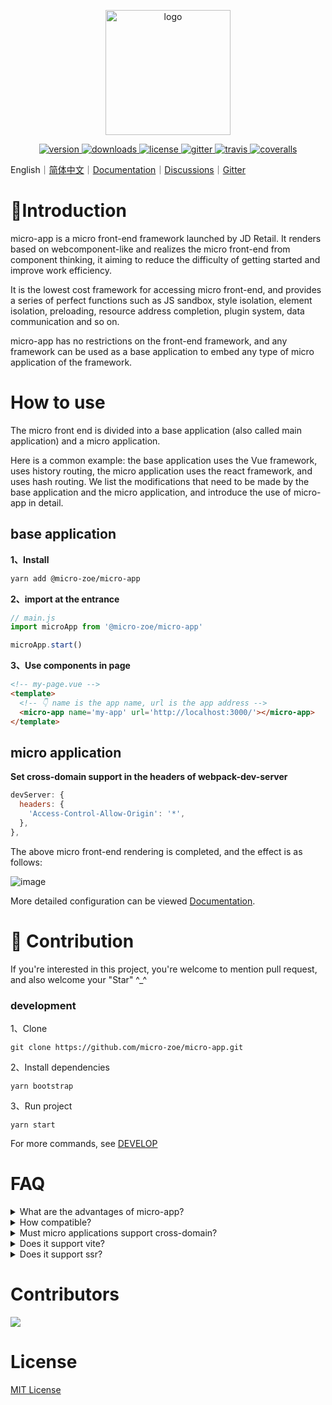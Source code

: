 <p align="center">
  <a href="https://micro-zoe.github.io/micro-app/">
    <img src="https://zeroing.jd.com/micro-app/media/logo.png" alt="logo" width="200"/>
  </a>
</p>

<p align="center">
  <a href="https://www.npmjs.com/package/@micro-zoe/micro-app">
    <img src="https://img.shields.io/npm/v/@micro-zoe/micro-app.svg" alt="version"/>
  </a>
  <a href="https://www.npmjs.com/package/@micro-zoe/micro-app">
    <img src="https://img.shields.io/npm/dt/@micro-zoe/micro-app.svg" alt="downloads"/>
  </a>
  <a href="https://github.com/micro-zoe/micro-app/blob/master/LICENSE">
    <img src="https://img.shields.io/npm/l/@micro-zoe/micro-app.svg" alt="license"/>
  </a>
  <a href="https://gitter.im/microzoe/micro-app">
    <img src="https://badges.gitter.im/microzoe/micro-app.svg" alt="gitter">
  </a>
  <a href="https://travis-ci.com/github/micro-zoe/micro-app">
    <img src="https://api.travis-ci.com/micro-zoe/micro-app.svg?branch=master" alt="travis"/>
  </a>
  <a href="https://coveralls.io/github/micro-zoe/micro-app?branch=master">
    <img src="https://coveralls.io/repos/github/micro-zoe/micro-app/badge.svg?branch=master" alt="coveralls"/>
  </a>
</p>

English｜[简体中文](./README.zh-cn.md)｜[Documentation](https://micro-zoe.github.io/micro-app/)｜[Discussions](https://github.com/micro-zoe/micro-app/discussions)｜[Gitter](https://gitter.im/microzoe/micro-app)

# 📖Introduction
micro-app is a micro front-end framework launched by JD Retail. It renders based on webcomponent-like and realizes the micro front-end from component thinking, it aiming to reduce the difficulty of getting started and improve work efficiency. 

It is the lowest cost framework for accessing micro front-end, and provides a series of perfect functions such as JS sandbox, style isolation, element isolation, preloading, resource address completion, plugin system, data communication and so on.

micro-app has no restrictions on the front-end framework, and any framework can be used as a base application to embed any type of micro application of the framework.

# How to use
The micro front end is divided into a base application (also called main application) and a micro application.

Here is a common example: the base application uses the Vue framework, uses history routing, the micro application uses the react framework, and uses hash routing. We list the modifications that need to be made by the base application and the micro application, and introduce the use of micro-app in detail.

## base application
**1、Install**
```bash
yarn add @micro-zoe/micro-app
```

**2、import at the entrance**
```js
// main.js
import microApp from '@micro-zoe/micro-app'

microApp.start()
```

**3、Use components in page**
```html
<!-- my-page.vue -->
<template>
  <!-- 👇 name is the app name, url is the app address -->
  <micro-app name='my-app' url='http://localhost:3000/'></micro-app>
</template>
```

## micro application
**Set cross-domain support in the headers of webpack-dev-server**
```js
devServer: {
  headers: {
    'Access-Control-Allow-Origin': '*',
  },
},
```

The above micro front-end rendering is completed, and the effect is as follows:

![image](https://img10.360buyimg.com/imagetools/jfs/t1/188373/14/17696/41854/6111f4a0E532736ba/4b86f4f8e2044519.png)

More detailed configuration can be viewed [Documentation](https://micro-zoe.github.io/micro-app/docs.html#/zh-cn/start).

# 🤝 Contribution
If you're interested in this project, you're welcome to mention pull request, and also welcome your "Star" ^_^

### development
1、Clone
```
git clone https://github.com/micro-zoe/micro-app.git
```

2、Install dependencies
```
yarn bootstrap
```

3、Run project
```
yarn start
```

For more commands, see [DEVELOP](https://github.com/micro-zoe/micro-app/blob/master/DEVELOP.md)

# FAQ
<details>

  <summary>What are the advantages of micro-app?</summary>
  It is easy to use and low invasive. It only needs to change a small amount of code to access the micro front-end, and provides rich functions at the same time.

</details>
<details>
  <summary>How compatible?</summary>
  The micro-app relies on two newer APIs, CustomElements and Proxy.

  For browsers that do not support CustomElements, they can be compatible by introducing polyfills. For details, please refer to: [webcomponents/polyfills](https://github.com/webcomponents/polyfills/tree/master/packages/custom-elements)。

  However, Proxy is not compatible for the time being, so the micro-app cannot be run on browsers that do not support Proxy.

  Browser compatibility can be viewed: [Can I Use](https://caniuse.com/?search=Proxy)

  The general is as follows:
  - desktop: Except IE browser, other browsers are basically compatible.
  - mobile: ios10+、android5+
</details>

<details>
  <summary>Must micro applications support cross-domain?</summary>
  yes!

  If it is a development environment, you can set headers in webpack-dev-server to support cross-domain.

  ```js
  devServer: {
    headers: {
      'Access-Control-Allow-Origin': '*',
    },
  }
  ```

  If it is a production environment, you can support cross-domain through [Configuration nginx](https://segmentfault.com/a/1190000012550346).

</details>

<details>
  <summary>Does it support vite?</summary>
  
  Yes, please see [adapt vite](https://micro-zoe.github.io/micro-app/docs.html#/zh-cn/framework/vite) for details.
</details>

<details>
  <summary>Does it support ssr?</summary>
  
  Yes, please see [nextjs](https://micro-zoe.github.io/micro-app/docs.html#/zh-cn/framework/nextjs), [nuxtjs](https://micro-zoe.github.io/micro-app/docs.html#/zh-cn/framework/nuxtjs) for details.
</details>

# Contributors
<a href="https://github.com/micro-zoe/micro-app/graphs/contributors">
  <img src="https://contrib.rocks/image?repo=micro-zoe/micro-app" />
</a>

# License
[MIT License](https://github.com/micro-zoe/micro-app/blob/master/LICENSE)
